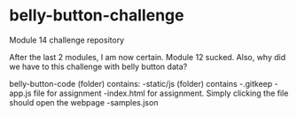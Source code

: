 # belly-button-challenge
Module 14 challenge repository

After the last 2 modules, I am now certain. Module 12 sucked.
Also, why did we have to this challenge with belly button data?

belly-button-code (folder) contains:
  -static/js (folder) contains
    -.gitkeep
    -app.js file for assignment
  -index.html for assignment. Simply clicking the file should open the webpage
  -samples.json
